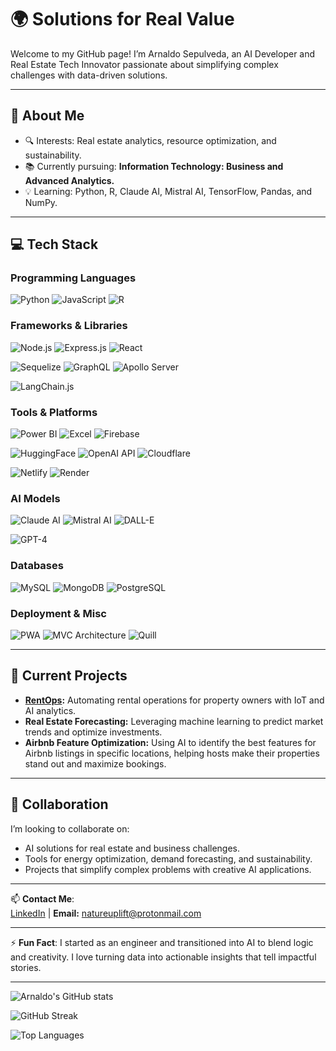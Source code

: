 # 🌍 Solutions for Real Value
Welcome to my GitHub page! I’m Arnaldo Sepulveda, an AI Developer and Real Estate Tech Innovator passionate about simplifying complex challenges with data-driven solutions.

---

## 👋 About Me
- 🔍 Interests: Real estate analytics, resource optimization, and sustainability.
- 📚 Currently pursuing: **Information Technology: Business and Advanced Analytics.**
- 💡 Learning: Python, R, Claude AI, Mistral AI, TensorFlow, Pandas, and NumPy.

---

## 💻 Tech Stack

### Programming Languages
![Python](https://img.shields.io/badge/-Python-FFD43B?style=flat-square&logo=python&logoColor=blue)
![JavaScript](https://img.shields.io/badge/-JavaScript-f7df1e?style=flat-square&logo=javascript&logoColor=black)
![R](https://img.shields.io/badge/-R-276DC3?style=flat-square&logo=r&logoColor=white)

### Frameworks & Libraries
![Node.js](https://img.shields.io/badge/-Node.js-339933?style=flat-square&logo=node.js&logoColor=white)
![Express.js](https://img.shields.io/badge/-Express.js-000000?style=flat-square&logo=express&logoColor=white)
![React](https://img.shields.io/badge/-React-61DAFB?style=flat-square&logo=react&logoColor=black)
<!--  -->
![Sequelize](https://img.shields.io/badge/-Sequelize-52B0E7?style=flat-square&logo=sequelize&logoColor=white)
![GraphQL](https://img.shields.io/badge/-GraphQL-E10098?style=flat-square&logo=graphql&logoColor=white)
![Apollo Server](https://img.shields.io/badge/-Apollo%20Server-311C87?style=flat-square&logo=apollographql&logoColor=white)
<!--  -->
![LangChain.js](https://img.shields.io/badge/-LangChain.js-3399FF?style=flat-square&logo=chain&logoColor=white)


### Tools & Platforms
![Power BI](https://img.shields.io/badge/-Power%20BI-F2C811?style=flat-square&logo=powerbi&logoColor=black)
![Excel](https://img.shields.io/badge/-Excel-217346?style=flat-square&logo=microsoft-excel&logoColor=white)
![Firebase](https://img.shields.io/badge/-Firebase-FFCA28?style=flat-square&logo=firebase&logoColor=black)
<!--  -->
![HuggingFace](https://img.shields.io/badge/-Hugging%20Face-FFD800?style=flat-square&logo=huggingface&logoColor=black)
![OpenAI API](https://img.shields.io/badge/-OpenAI%20API-412991?style=flat-square&logo=openai&logoColor=white)
![Cloudflare](https://img.shields.io/badge/-Cloudflare-F48120?style=flat-square&logo=cloudflare&logoColor=white)
<!--  -->
![Netlify](https://img.shields.io/badge/-Netlify-00C7B7?style=flat-square&logo=netlify&logoColor=white)
![Render](https://img.shields.io/badge/-Render-46E3B7?style=flat-square&logo=render&logoColor=white)
<!-- ![GitHub Gist](https://img.shields.io/badge/-GitHub%20Gist-181717?style=flat-square&logo=github&logoColor=white) -->


### AI Models
![Claude AI](https://img.shields.io/badge/-Claude%20AI-8A2BE2?style=flat-square&logo=OpenAI&logoColor=white)
![Mistral AI](https://img.shields.io/badge/-Mistral%20AI-0057E7?style=flat-square&logo=artstation&logoColor=white)
![DALL-E](https://img.shields.io/badge/-DALL--E-FF4C00?style=flat-square&logo=openai&logoColor=white)
<!--  -->
![GPT-4](https://img.shields.io/badge/-GPT--4-412991?style=flat-square&logo=openai&logoColor=white)

### Databases
![MySQL](https://img.shields.io/badge/-MySQL-4479A1?style=flat-square&logo=mysql&logoColor=white)
![MongoDB](https://img.shields.io/badge/-MongoDB-47A248?style=flat-square&logo=mongodb&logoColor=white)
![PostgreSQL](https://img.shields.io/badge/-PostgreSQL-336791?style=flat-square&logo=postgresql&logoColor=white)

### Deployment & Misc
![PWA](https://img.shields.io/badge/-PWA-5A0FC8?style=flat-square&logo=pwa&logoColor=white)
![MVC Architecture](https://img.shields.io/badge/-MVC%20Architecture-000000?style=flat-square)
![Quill](https://img.shields.io/badge/-Quill-22B8CF?style=flat-square&logo=quill&logoColor=white)

---

## 🔨 Current Projects
- **[RentOps](https://github.com/solutions-for-realvalue/RentOps):** Automating rental operations for property owners with IoT and AI analytics.
- **Real Estate Forecasting:** Leveraging machine learning to predict market trends and optimize investments.
- **Airbnb Feature Optimization:** Using AI to identify the best features for Airbnb listings in specific locations, helping hosts make their properties stand out and maximize bookings.

---

## 🤝 Collaboration
I’m looking to collaborate on:
- AI solutions for real estate and business challenges.
- Tools for energy optimization, demand forecasting, and sustainability.
- Projects that simplify complex problems with creative AI applications.

---

📫 **Contact Me**:  
[LinkedIn](https://www.linkedin.com/in/arnaldo-sepulveda) | **Email:** natureuplift@protonmail.com  

---

⚡ **Fun Fact**: I started as an engineer and transitioned into AI to blend logic and creativity. I love turning data into actionable insights that tell impactful stories.

---

![Arnaldo's GitHub stats](https://github-readme-stats.vercel.app/api?username=solutions-for-realvalue&show_icons=true&theme=radical)

![GitHub Streak](https://github-readme-streak-stats.herokuapp.com/?user=solutions-for-realvalue&theme=radical)

![Top Languages](https://github-readme-stats.vercel.app/api/top-langs/?username=solutions-for-realvalue&layout=compact&theme=radical)

